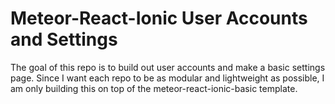 # Meteor-React-Ionic User Accounts and Settings

The goal of this repo is to build out user accounts and make a basic settings page. Since I want each repo to be as modular and lightweight as possible, I am only building this on top of the meteor-react-ionic-basic template.
